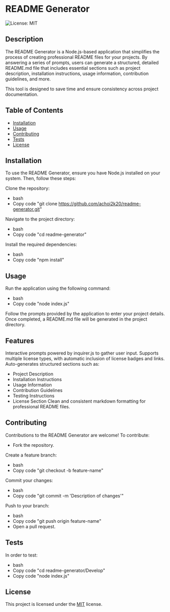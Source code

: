 # README Generator

![License: MIT](https://img.shields.io/badge/License-MIT-blue.svg)

## Description

The README Generator is a Node.js-based application that simplifies the process of creating professional README files for your projects. By answering a series of prompts, users can generate a structured, detailed README.md file that includes essential sections such as project description, installation instructions, usage information, contribution guidelines, and more.

This tool is designed to save time and ensure consistency across project documentation.

## Table of Contents

- [Installation](#installation)
- [Usage](#usage)
- [Contributing](#contributing)
- [Tests](#tests)
- [License](#license)

## Installation

To use the README Generator, ensure you have Node.js installed on your system. Then, follow these steps:

Clone the repository:
- bash
- Copy code "git clone https://github.com/achoi2k20/readme-generator.git"

Navigate to the project directory:
- bash
- Copy code "cd readme-generator"

Install the required dependencies:
- bash
- Copy code "npm install"

## Usage

Run the application using the following command:
- bash
- Copy code "node index.js"

Follow the prompts provided by the application to enter your project details. Once completed, a README.md file will be generated in the project directory.

## Features

Interactive prompts powered by inquirer.js to gather user input.
Supports multiple license types, with automatic inclusion of license badges and links.
Auto-generates structured sections such as:
- Project Description
- Installation Instructions
- Usage Information
- Contribution Guidelines
- Testing Instructions
- License Section
Clean and consistent markdown formatting for professional README files.

## Contributing

Contributions to the README Generator are welcome! To contribute:
- Fork the repository.

Create a feature branch:
- bash
- Copy code "git checkout -b feature-name"

Commit your changes:
- bash
- Copy code "git commit -m 'Description of changes'"

Push to your branch:
- bash
- Copy code "git push origin feature-name"
- Open a pull request.

## Tests

In order to test:
- bash
- Copy code "cd readme-generator/Develop"
- Copy code "node index.js"

## License

This project is licensed under the [MIT](https://opensource.org/licenses/MIT) license.